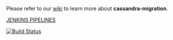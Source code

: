 Please refer to our [wiki](https://ewegithub.sb.karmalab.net/ContentSolutions/cassandra-migration/wiki) to learn more about **cassandra-migration**.

[JENKINS PIPELINES](https://jenkins.karmalab.net/jenkins/view/CS/view/PLATFORM/view/CASSANDRA-MIGRATION/)

[![Build Status](https://jenkins.karmalab.net/jenkins/view/CS/view/PLATFORM/view/CASSANDRA-MIGRATION/view/DEVELOP/job/Cassandra-Migration.DEV_LANE.build/badge/icon)](https://jenkins.karmalab.net/jenkins/view/CS/view/PLATFORM/view/CASSANDRA-MIGRATION/view/DEVELOP/)


